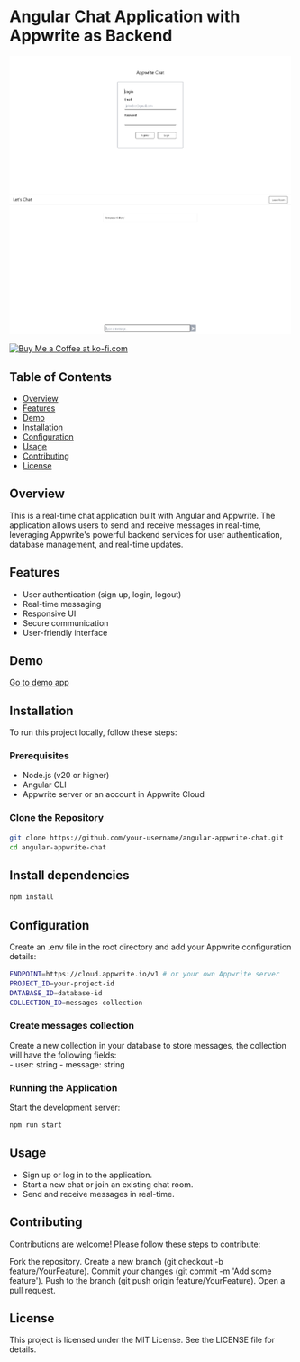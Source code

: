 # Angular Chat Application with Appwrite as Backend

<img src="chat-1.png" alt="drawing" width="500"/>
<img src="chat-2.png" alt="drawing" width="500"/>

<a href='https://ko-fi.com/T6T14PGKO' target='_blank'><img height='36' style='border:0px;height:36px;' src='https://storage.ko-fi.com/cdn/kofi2.png?v=3' border='0' alt='Buy Me a Coffee at ko-fi.com' /></a>

## Table of Contents
- [Overview](#overview)
- [Features](#features)
- [Demo](#demo)
- [Installation](#installation)
- [Configuration](#configuration)
- [Usage](#usage)
- [Contributing](#contributing)
- [License](#license)

## Overview
This is a real-time chat application built with Angular and Appwrite. The application allows users to send and receive messages in real-time, leveraging Appwrite's powerful backend services for user authentication, database management, and real-time updates.

## Features
- User authentication (sign up, login, logout)
- Real-time messaging
- Responsive UI
- Secure communication
- User-friendly interface

## Demo
[Go to demo app](https://ng-appwrite-chat.vercel.app)

## Installation
To run this project locally, follow these steps:

### Prerequisites
- Node.js (v20 or higher)
- Angular CLI
- Appwrite server or an account in Appwrite Cloud

### Clone the Repository
```sh
git clone https://github.com/your-username/angular-appwrite-chat.git
cd angular-appwrite-chat
```

## Install dependencies
``` sh 
npm install
```

## Configuration
Create an .env file in the root directory and add your Appwrite configuration details:
``` sh
ENDPOINT=https://cloud.appwrite.io/v1 # or your own Appwrite server
PROJECT_ID=your-project-id
DATABASE_ID=database-id
COLLECTION_ID=messages-collection
```

### Create messages collection
Create a new collection in your database to store messages, the collection will have the following fields:
<br>
    - user: string
    - message: string

### Running the Application
Start the development server:
``` sh
npm run start
```

## Usage
- Sign up or log in to the application.
- Start a new chat or join an existing chat room.
- Send and receive messages in real-time.

## Contributing
Contributions are welcome! Please follow these steps to contribute:

Fork the repository.
Create a new branch (git checkout -b feature/YourFeature).
Commit your changes (git commit -m 'Add some feature').
Push to the branch (git push origin feature/YourFeature).
Open a pull request.

## License
This project is licensed under the MIT License. See the LICENSE file for details.

